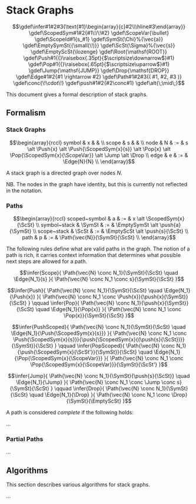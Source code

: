 # Stack Graphs

```math
\gdef\infer#1#2#3{\text{#1}\begin{array}{c}#2\\\hline#3\end{array}}
\gdef\ScopedSym#1#2{#1\!/\!#2}
\gdef\ScopeVar{\bullet}
\gdef\ScopeId#1{s_#1}
\gdef\SymSt{\Chi}%{\vec{a}}
\gdef\EmptySymSt{{\small(\!)}}
\gdef\ScSt{\Sigma}%{\vec{s}}
\gdef\EmptyScSt{\lozenge}
\gdef\Root{\mathsf{ROOT}}
\gdef\Push#1{{}\raisebox{.35pt}{$\scriptsize\downarrow$}#1}
\gdef\Pop#1{{}\raisebox{.65pt}{$\scriptsize\uparrow$}#1}
\gdef\Jump{\mathsf{JUMP}}
\gdef\Drop{\mathsf{DROP}}
\gdef\Edge#1#2{#1 \rightarrow #2}
\gdef\Path#1#2#3{( #1, #2, #3 )}
\gdef\conc{\!\cdot\!}
\gdef\push#1#2{#2\conc#1}
\gdef\alt{\;\mid\;}
```

This document gives a formal description of stack graphs.

## Formalism

### Stack Graphs

```math
\begin{array}{rccl}
    symbol        & x             &    & \\
    scope         & s             &    & \\
    node          & N             & := & s \alt \Push{x} \alt \Push{\ScopedSym{x}{s}} \alt \Pop{x} \alt \Pop{\ScopedSym{x}{\ScopeVar}} \alt \Jump \alt \Drop \\
    edge          & e             & := & \Edge{N}{N} \\
\end{array}
```

A stack graph is a directed graph over nodes $N$.

NB. The nodes in the graph have identity, but this is currently not reflected in the notation.

### Paths

```math
\begin{array}{rccl}
    scoped~symbol & a             & := & x \alt \ScopedSym{x}{\ScSt} \\
    symbol~stack  & \SymSt        & := & \EmptySymSt \alt \push{a}{\SymSt} \\
    scope~stack   & \ScSt         & := & \EmptyScSt \alt \push{s}{\ScSt} \\
    path          & p             & := & \Path{\vec{N}}{\SymSt}{\ScSt} \\
\end{array}
```

The following rules define what are valid paths in the graph.
The notion of a path is rich, it carries context information that determines what possible next steps are allowed for a path.

```math
\infer{Scope}{
   \Path{\vec{N} \conc N_1}{\SymSt}{\ScSt} \quad \Edge{N_1}{s}
}{
   \Path{\vec{N} \conc N_1 \conc s}{\SymSt}{\ScSt}
}
```

```math
\infer{Push}{
   \Path{\vec{N} \conc N_1}{\SymSt}{\ScSt} \quad \Edge{N_1}{\Push{x}}
}{
   \Path{\vec{N} \conc N_1 \conc \Push{x}}{\push{x}{\SymSt}}{\ScSt}
}
\qquad
\infer{Pop}{
   \Path{\vec{N} \conc N_1}{\push{x}{\SymSt}}{\ScSt} \quad \Edge{N_1}{\Pop{x}}
}{
   \Path{\vec{N} \conc N_1 \conc \Pop{x}}{\SymSt}{\ScSt}
}
```

```math
\infer{PushScoped}{
   \Path{\vec{N} \conc N_1}{\SymSt}{\ScSt} \quad \Edge{N_1}{\Push{\ScopedSym{x}{s}}}
}{
   \Path{\vec{N} \conc N_1 \conc \Push{\ScopedSym{x}{s}}}{\push{\ScopedSym{x}{(\push{s}{\ScSt})}}{\SymSt}}{\ScSt}
}
\qquad
\infer{PopScoped}{
   \Path{\vec{N} \conc N_1}{\push{\ScopedSym{x}{\ScSt'}}{\SymSt}}{\ScSt} \quad \Edge{N_1}{\Pop{\ScopedSym{x}{\ScopeVar}}}
}{
   \Path{\vec{N} \conc N_1 \conc \Pop{\ScopedSym{x}{\ScopeVar}}}{\SymSt}{\ScSt'}
}
```

```math
\infer{Jump}{
   \Path{\vec{N} \conc N_1}{\SymSt}{\push{s}{\ScSt}} \quad \Edge{N_1}{\Jump}
}{
   \Path{\vec{N} \conc N_1 \conc \Jump \conc s}{\SymSt}{\ScSt}
}
\qquad
\infer{Drop}{
   \Path{\vec{N} \conc N_1}{\SymSt}{\ScSt} \quad \Edge{N_1}{\Drop}
}{
   \Path{\vec{N} \conc N_1 \conc \Drop}{\SymSt}{\EmptyScSt}
}
```

A path is considered _complete_ if the following holds:

...

### Partial Paths

...

## Algorithms

This section describes various algorithms for stack graphs.

...
